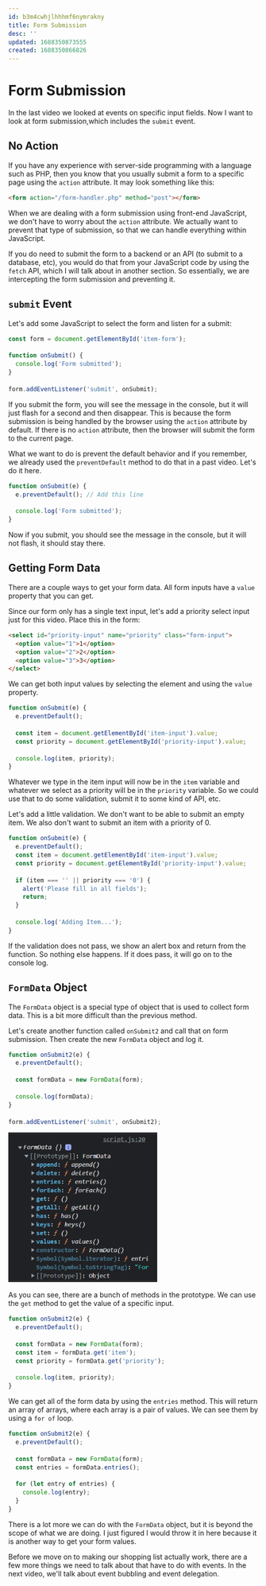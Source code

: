 ```yaml
---
id: b3m4cwhjlhhhmf6nymrakny
title: Form Submission
desc: ''
updated: 1688350873555
created: 1688350866826
---
```

# Form Submission

In the last video we looked at events on specific input fields. Now I want to look at form submission,which includes the `submit` event.

## No Action

If you have any experience with server-side programming with a language such as PHP, then you know that you usually submit a form to a specific page using the `action` attribute. It may look something like this:

```html
<form action="/form-handler.php" method="post"></form>
```

When we are dealing with a form submission using front-end JavaScript, we don't have to worry about the `action` attribute. We actually want to prevent that type of submission, so that we can handle everything within JavaScript.

If you do need to submit the form to a backend or an API (to submit to a database, etc), you would do that from your JavaScript code by using the `fetch` API, which I will talk about in another section. So essentially, we are intercepting the form submission and preventing it.

## `submit` Event

Let's add some JavaScript to select the form and listen for a submit:

```js
const form = document.getElementById('item-form');

function onSubmit() {
  console.log('Form submitted');
}

form.addEventListener('submit', onSubmit);
```

If you submit the form, you will see the message in the console, but it will just flash for a second and then disappear. This is because the form submission is being handled by the browser using the `action` attribute by default. If there is no `action` attribute, then the browser will submit the form to the current page.

What we want to do is prevent the default behavior and if you remember, we already used the `preventDefault` method to do that in a past video. Let's do it here.

```js
function onSubmit(e) {
  e.preventDefault(); // Add this line

  console.log('Form submitted');
}
```

Now if you submit, you should see the message in the console, but it will not flash, it should stay there.

## Getting Form Data

There are a couple ways to get your form data. All form inputs have a `value` property that you can get.

Since our form only has a single text input, let's add a priority select input just for this video. Place this in the form:

```html
<select id="priority-input" name="priority" class="form-input">
  <option value="1">1</option>
  <option value="2">2</option>
  <option value="3">3</option>
</select>
```

We can get both input values by selecting the element and using the `value` property.

```js
function onSubmit(e) {
  e.preventDefault();

  const item = document.getElementById('item-input').value;
  const priority = document.getElementById('priority-input').value;

  console.log(item, priority);
}
```

Whatever we type in the item input will now be in the `item` variable and whatever we select as a priority will be in the `priority` variable. So we could use that to do some validation, submit it to some kind of API, etc.

Let's add a little validation. We don't want to be able to submit an empty item. We also don't want to submit an item with a priority of 0.

```js
function onSubmit(e) {
  e.preventDefault();
  const item = document.getElementById('item-input').value;
  const priority = document.getElementById('priority-input').value;

  if (item === '' || priority === '0') {
    alert('Please fill in all fields');
    return;
  }

  console.log('Adding Item...');
}
```

If the validation does not pass, we show an alert box and return from the function. So nothing else happens. If it does pass, it will go on to the console log.

## `FormData` Object

The `FormData` object is a special type of object that is used to collect form data. This is a bit more difficult than the previous method.

Let's create another function called `onSubmit2` and call that on form submission. Then create the new `FormData` object and log it.

```js
function onSubmit2(e) {
  e.preventDefault();

  const formData = new FormData(form);

  console.log(formData);
}

form.addEventListener('submit', onSubmit2);
```

<img src="images/formdata.png" width="300" />

As you can see, there are a bunch of methods in the prototype. We can use the `get` method to get the value of a specific input.

```js
function onSubmit2(e) {
  e.preventDefault();

  const formData = new FormData(form);
  const item = formData.get('item');
  const priority = formData.get('priority');

  console.log(item, priority);
}
```

We can get all of the form data by using the `entries` method. This will return an array of arrays, where each array is a pair of values. We can see them by using a `for of` loop.

```js
function onSubmit2(e) {
  e.preventDefault();

  const formData = new FormData(form);
  const entries = formData.entries();

  for (let entry of entries) {
    console.log(entry);
  }
}
```

There is a lot more we can do with the `FormData` object, but it is beyond the scope of what we are doing. I just figured I would throw it in here because it is another way to get your form values.

Before we move on to making our shopping list actually work, there are a few more things we need to talk about that have to do with events. In the next video, we'll talk about event bubbling and event delegation.
